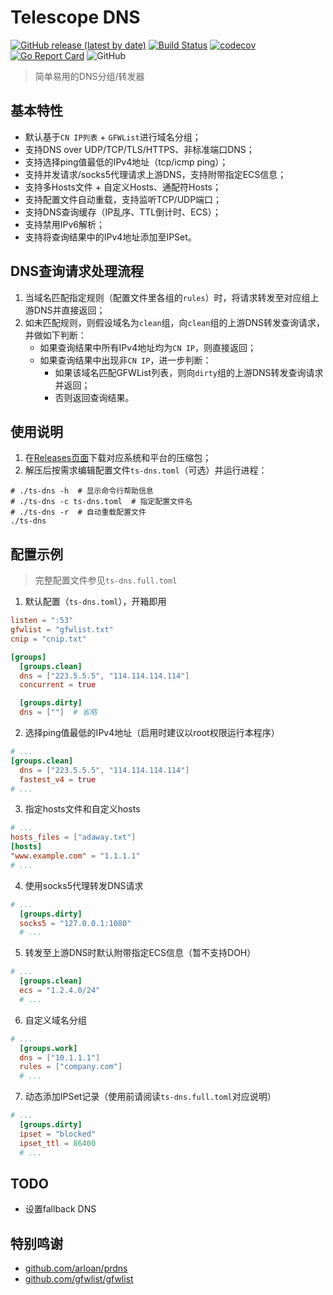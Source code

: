 # Telescope DNS

[![GitHub release (latest by date)](https://img.shields.io/github/v/release/wolf-joe/ts-dns)](https://github.com/wolf-joe/ts-dns/releases)
[![Build Status](https://travis-ci.org/wolf-joe/ts-dns.svg?branch=master)](https://travis-ci.org/wolf-joe/ts-dns)
[![codecov](https://codecov.io/gh/wolf-joe/ts-dns/branch/master/graph/badge.svg)](https://codecov.io/gh/wolf-joe/ts-dns)
[![Go Report Card](https://goreportcard.com/badge/github.com/wolf-joe/ts-dns)](https://goreportcard.com/report/github.com/wolf-joe/ts-dns)
![GitHub](https://img.shields.io/github/license/wolf-joe/ts-dns)

> 简单易用的DNS分组/转发器

## 基本特性

* 默认基于`CN IP列表` + `GFWList`进行域名分组；
* 支持DNS over UDP/TCP/TLS/HTTPS、非标准端口DNS；
* 支持选择ping值最低的IPv4地址（tcp/icmp ping）；
* 支持并发请求/socks5代理请求上游DNS，支持附带指定ECS信息；
* 支持多Hosts文件 + 自定义Hosts、通配符Hosts；
* 支持配置文件自动重载，支持监听TCP/UDP端口；
* 支持DNS查询缓存（IP乱序、TTL倒计时、ECS）；
* 支持禁用IPv6解析；
* 支持将查询结果中的IPv4地址添加至IPSet。

## DNS查询请求处理流程

1. 当域名匹配指定规则（配置文件里各组的`rules`）时，将请求转发至对应组上游DNS并直接返回；
2. 如未匹配规则，则假设域名为`clean`组，向`clean`组的上游DNS转发查询请求，并做如下判断：
   * 如果查询结果中所有IPv4地址均为`CN IP`，则直接返回；
   * 如果查询结果中出现非`CN IP`，进一步判断：
      * 如果该域名匹配GFWList列表，则向`dirty`组的上游DNS转发查询请求并返回；
      * 否则返回查询结果。

## 使用说明

1. 在[Releases页面](https://github.com/wolf-joe/ts-dns/releases)下载对应系统和平台的压缩包；
2. 解压后按需求编辑配置文件`ts-dns.toml`（可选）并运行进程：
  ```shell
  # ./ts-dns -h  # 显示命令行帮助信息
  # ./ts-dns -c ts-dns.toml  # 指定配置文件名
  # ./ts-dns -r  # 自动重载配置文件
  ./ts-dns
  ```

## 配置示例

> 完整配置文件参见`ts-dns.full.toml`

1. 默认配置（`ts-dns.toml`），开箱即用
  ```toml
  listen = ":53"
  gfwlist = "gfwlist.txt"
  cnip = "cnip.txt"

  [groups]
    [groups.clean]
    dns = ["223.5.5.5", "114.114.114.114"]
    concurrent = true

    [groups.dirty]
    dns = [""]  # 省略
  ```

2. 选择ping值最低的IPv4地址（启用时建议以root权限运行本程序）
  ```toml
  # ...
  [groups.clean]
    dns = ["223.5.5.5", "114.114.114.114"]
    fastest_v4 = true
  # ...
  ```

3. 指定hosts文件和自定义hosts
  ```toml
  # ...
  hosts_files = ["adaway.txt"]
  [hosts]
  "www.example.com" = "1.1.1.1"
  # ...
  ```

4. 使用socks5代理转发DNS请求
  ```toml
  # ...
    [groups.dirty]
    socks5 = "127.0.0.1:1080"
    # ...
  ```

5. 转发至上游DNS时默认附带指定ECS信息（暂不支持DOH）
  ```toml
  # ...
    [groups.clean]
    ecs = "1.2.4.0/24"
    # ...
  ```

6. 自定义域名分组
  ```toml
  # ...
    [groups.work]
    dns = ["10.1.1.1"]
    rules = ["company.com"]
    # ...
  ```

7. 动态添加IPSet记录（使用前请阅读`ts-dns.full.toml`对应说明）
  ```toml
  # ...
    [groups.dirty]
    ipset = "blocked"
    ipset_ttl = 86400
    # ...
  ```


## TODO

* 设置fallback DNS

## 特别鸣谢
* [github.com/arloan/prdns](https://github.com/arloan/prdns)
* [github.com/gfwlist/gfwlist](https://github.com/gfwlist/gfwlist)
